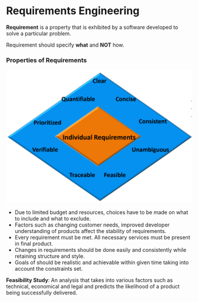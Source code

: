 # Requirements Engineering

**Requirement** is a property that is exhibited by a software developed to solve a particular problem.

Requirement should specify **what** and **NOT** how.

### Properties of Requirements

![Requirement Properties](images/req_prop.png)

- Due to limited budget and resources, choices have to be made on what to include and what to exclude.
- Factors such as changing customer needs, improved developer understanding of products affect the stability of requirements.
- Every requirement must be met. All necessary services must be present in final product.
- Changes in requirements should be done easily and consistently while retaining structure and style.
- Goals of should be realistic and achievable within given time taking into account the constraints set.



**Feasibility Study**: An analysis that takes into various factors such as technical, economical and legal and predicts the likelihood of a product being successfully delivered.